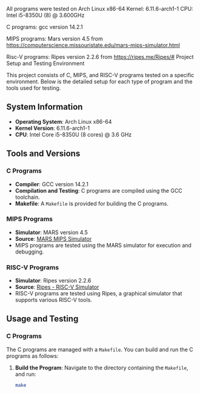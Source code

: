 All programs were tested on Arch Linux x86-64
Kernel: 6.11.6-arch1-1
CPU: Intel i5-8350U (8) @ 3.600GHz 

C programs:
gcc version 14.2.1

MIPS programs:
Mars version 4.5 from https://computerscience.missouristate.edu/mars-mips-simulator.html

Risc-V programs:
Ripes version 2.2.6 from https://ripes.me/Ripes/# Project Setup and Testing Environment

This project consists of C, MIPS, and RISC-V programs tested on a specific environment. Below is the detailed setup for each type of program and the tools used for testing.

## System Information

- **Operating System**: Arch Linux x86-64
- **Kernel Version**: 6.11.6-arch1-1
- **CPU**: Intel Core i5-8350U (8 cores) @ 3.6 GHz

## Tools and Versions

### C Programs

- **Compiler**: GCC version 14.2.1
- **Compilation and Testing**: C programs are compiled using the GCC toolchain.
- **Makefile**: A `Makefile` is provided for building the C programs.

### MIPS Programs

- **Simulator**: MARS version 4.5
- **Source**: [MARS MIPS Simulator](https://computerscience.missouristate.edu/mars-mips-simulator.html)
- MIPS programs are tested using the MARS simulator for execution and debugging.

### RISC-V Programs

- **Simulator**: Ripes version 2.2.6
- **Source**: [Ripes - RISC-V Simulator](https://ripes.me/Ripes/)
- RISC-V programs are tested using Ripes, a graphical simulator that supports various RISC-V tools.

## Usage and Testing

### C Programs

The C programs are managed with a `Makefile`. You can build and run the C programs as follows:

1. **Build the Program**:
   Navigate to the directory containing the `Makefile`, and run:
   ```bash
   make

